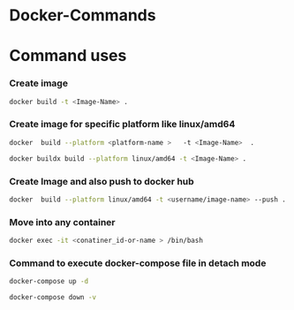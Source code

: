 # Docker-Commands

# Command uses

### Create image

```bash
docker build -t <Image-Name> .
```

### Create image for specific platform like linux/amd64

```bash
docker  build --platform <platform-name >   -t <Image-Name>  .

```

```bash
docker buildx build --platform linux/amd64 -t <Image-Name> .

```

### Create Image and also push to docker hub

```bash
docker  build --platform linux/amd64 -t <username/image-name> --push .
```

### Move into any container

```bash
docker exec -it <conatiner_id-or-name > /bin/bash

```

### Command to execute docker-compose file in detach mode

```bash
docker-compose up -d
```

```bash
docker-compose down -v
```
